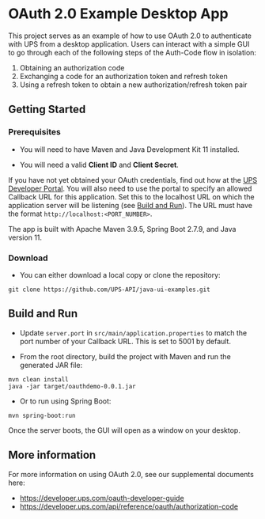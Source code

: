 # OAuth 2.0 Example Desktop App

This project serves as an example of how to use OAuth 2.0 to authenticate with UPS from a desktop application.
Users can interact with a simple GUI to go through each of the following steps of the
Auth-Code flow in isolation:

1. Obtaining an authorization code
2. Exchanging a code for an authorization token and refresh token
3. Using a refresh token to obtain a new authorization/refresh token pair

## Getting Started

### Prerequisites
- You will need to have Maven and Java Development Kit 11 installed.

- You will need a valid **Client ID** and **Client Secret**.

If you have not yet obtained your OAuth credentials,
find out how at the [UPS Developer Portal](https://developer.ups.com/get-started).
You will also need to use the portal to specify an allowed Callback URL for this application.
Set this to the localhost URL on which the application server will be listening (see [Build and Run](#build-and-run)).
The URL must have the format `http://localhost:<PORT_NUMBER>`.

The app is built with Apache Maven 3.9.5, Spring Boot 2.7.9, and Java version 11.

### Download
- You can either download a local copy or clone the repository:

```
git clone https://github.com/UPS-API/java-ui-examples.git
```

## Build and Run

- Update `server.port` in `src/main/application.properties` to match the port number of your Callback URL. This is set to 5001 by default.

- From the root directory, build the project with Maven and run the generated JAR file:

```
mvn clean install
java -jar target/oauthdemo-0.0.1.jar
```

- Or to run using Spring Boot:

```
mvn spring-boot:run
```

Once the server boots, the GUI will open as a window on your desktop.

## More information

For more information on using OAuth 2.0, see our supplemental documents here:
- <https://developer.ups.com/oauth-developer-guide>
- <https://developer.ups.com/api/reference/oauth/authorization-code>
